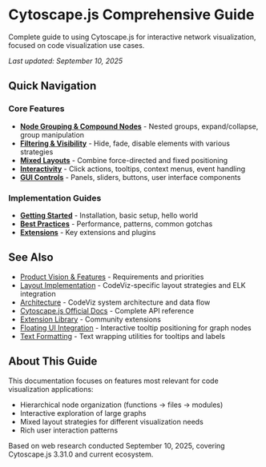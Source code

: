 # Cytoscape.js Comprehensive Guide

Complete guide to using Cytoscape.js for interactive network visualization, focused on code visualization use cases.

*Last updated: September 10, 2025*

## Quick Navigation

### Core Features
- **[Node Grouping & Compound Nodes](NODE_GROUPING.md)** - Nested groups, expand/collapse, group manipulation
- **[Filtering & Visibility](FILTERING.md)** - Hide, fade, disable elements with various strategies  
- **[Mixed Layouts](LAYOUTS.md)** - Combine force-directed and fixed positioning
- **[Interactivity](INTERACTIVITY.md)** - Click actions, tooltips, context menus, event handling
- **[GUI Controls](GUI_CONTROLS.md)** - Panels, sliders, buttons, user interface components

### Implementation Guides
- **[Getting Started](GETTING_STARTED.md)** - Installation, basic setup, hello world
- **[Best Practices](BEST_PRACTICES.md)** - Performance, patterns, common gotchas
- **[Extensions](EXTENSIONS.md)** - Key extensions and plugins

## See Also

- [Product Vision & Features](../PRODUCT_VISION_FEATURES.md) - Requirements and priorities  
- [Layout Implementation](../LAYOUT.md) - CodeViz-specific layout strategies and ELK integration
- [Architecture](../ARCHITECTURE.md) - CodeViz system architecture and data flow
- [Cytoscape.js Official Docs](https://js.cytoscape.org/) - Complete API reference
- [Extension Library](https://js.cytoscape.org/#extensions) - Community extensions
- [Floating UI Integration](../FLOATING_UI_TOOLTIP_INTEGRATION.md) - Interactive tooltip positioning for graph nodes
- [Text Formatting](../WORD_WRAP_LIBRARY_INTEGRATION.md) - Text wrapping utilities for tooltips and labels

## About This Guide

This documentation focuses on features most relevant for code visualization applications:
- Hierarchical node organization (functions → files → modules)  
- Interactive exploration of large graphs
- Mixed layout strategies for different visualization needs
- Rich user interaction patterns

Based on web research conducted September 10, 2025, covering Cytoscape.js 3.31.0 and current ecosystem.